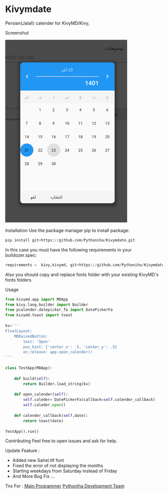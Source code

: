 # Kivymdate 
Persian(Jalali) calender for KivyMD/Kivy,

Screenshut

![alt text](https://raw.githubusercontent.com/Pythoniha/Kivymdate/main/date.png "Logo Title Text 1")

Installation
Use the package manager pip to install package:

```python
pip install git+https://github.com/Pythoniha/Kivymdate.git
```
In this case you must have the following requirements in your buildozer.spec:

```python
requirements =  kivy,kivymd, git+https://github.com/Pythoniha/Kivymdate.git, git+https://github.com/MeirKriheli/python-bidi.git, git+https://github.com/mhajiloo/persiantools.git
```
Also you should copy and replace fonts folder with your existing KivyMD's fonts folders.

Usage
```python
from kivymd.app import MDApp
from kivy.lang.builder import Builder 
from pcalender.datepicker_fa import DatePickerFa
from kivymd.toast import toast

kv='''
FloatLayout:
    MDRaisedButton:
        text: 'Open'
        pos_hint: {'center_x': .5, 'center_y': .5}
        on_release: app.open_calender()
'''

class TestApp(MDApp):

    def build(self):
        return Builder.load_string(kv)

    def open_calender(self):
        self.caleder= DatePickerFa(callback=self.calender_callback)
        self.caleder.open()

    def calender_callback(self,date):
        return toast(date)

TestApp().run()
```

Contributing
Feel free to open issues and ask for help.

Update Feature :
+ Added new Sahel.ttf font
+ Fixed the error of not displaying the months
+ Starting weekdays from Saturday instead of Friday
+ And More Bug Fix ...

Tnx For :
[Main Programmer](https://github.com/quitegreensky/persiancalender_kivy)
[Pythoniha Development Team](https://www.Pythoniha.ir)
